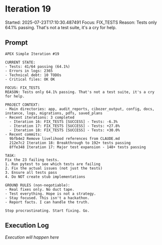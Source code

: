 # Iteration 19

Started: 2025-07-23T17:10:30.487491
Focus: FIX_TESTS
Reason: Tests only 64.1% passing. That's not a test suite, it's a cry for help.

## Prompt

```
APEX Simple Iteration #19

CURRENT STATE:
- Tests: 41/64 passing (64.1%)
- Errors in logs: 2365
- Technical debt: 10 TODOs
- Critical files: OK OK

FOCUS: FIX_TESTS
REASON: Tests only 64.1% passing. That's not a test suite, it's a cry for help.

PROJECT CONTEXT:
- Main directories: app, audit_reports, cibozer_output, config, docs, instance, logs, migrations, pdfs, saved_plans
- Recent iterations: 3 completed
  - Iteration 16: FIX_TESTS [SUCCESS] - Tests: -6.3%
  - Iteration 17: FIX_TESTS [SUCCESS] - Tests: +27.8%
  - Iteration 18: FIX_TESTS [SUCCESS] - Tests: +30.0%
- Recent commits:
  9bfb4e2 Remove livelihood references from CLAUDE.md
  212e7c2 Iteration 18: Breakthrough to 192+ tests passing
  8ffe348 Iteration 17: Major test expansion - 148+ tests passing

TASK:
Fix the 23 failing tests.
1. Run pytest to see which tests are failing
2. Fix the actual issues (not just the tests)
3. Ensure all tests pass
4. Do NOT create stub implementations

GROUND RULES (non-negotiable):
- Real fixes only. No duct tape.
- Test everything. Hope is not a strategy.
- Stay focused. This isn't a hackathon.
- Report facts. I can handle the truth.

Stop procrastinating. Start fixing. Go.
```

## Execution Log

_Execution will happen here_
